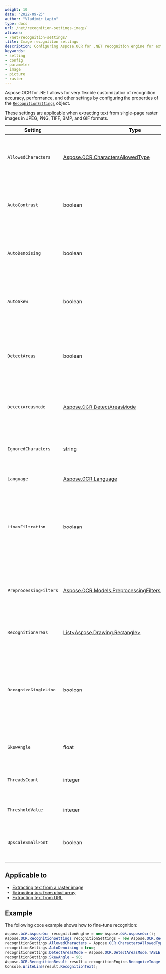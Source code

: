 ```yaml
---
weight: 10
date: "2022-09-23"
author: "Vladimir Lapin"
type: docs
url: /net/recognition-settings-image/
aliases:
- /net/recognition-settings/
title: Image recognition settings
description: Configuring Aspose.OCR for .NET recognition engine for extracting text from images.
keywords:
- setting
- config
- parameter
- image
- picture
- raster
---
```


Aspose.OCR for .NET allows for very flexible customization of recognition accuracy, performance, and other settings by configuring the properties of the [`RecognitionSettings`](https://reference.aspose.com/ocr/net/aspose.ocr/recognitionsettings/) object.

These settings are applicable when extracting text from single-page raster images in JPEG, PNG, TIFF, BMP, and GIF formats.

Setting | Type | Default value | Description
------- | ---- | ------------- | -----------
`AllowedCharacters` | [Aspose.OCR.CharactersAllowedType](https://reference.aspose.com/ocr/net/aspose.ocr/charactersallowedtype/) | `Aspose.OCR.CharactersAllowedType.ALL` | The [predefined whitelist](/ocr/net/characters-whitelist/#predefined-character-sets) of characters Aspose.OCR engine will look for.
`AutoContrast` | boolean | `false` | Automatically [increase the contrast](/ocr/net/contrast/) of images before proceeding to recognition.
`AutoDenoising` | boolean | `false` | Automatically [remove noise](/ocr/net/denoise/) from images before proceeding to recognition.
`AutoSkew` | boolean | `true` | Automatically [correct image tilt (deskew)](/ocr/net/deskew/) before proceeding to recognition.
`DetectAreas` | boolean | `true` | Automatically select the optimal [areas detection algorithm](/ocr/net/areas-detection/) that suits the most common use cases.
`DetectAreasMode` | [Aspose.OCR.DetectAreasMode](https://reference.aspose.com/ocr/net/aspose.ocr/detectareasmode/) | _auto_ | Manually override the default [document areas detection method](/ocr/net/areas-detection/#area-detection-modes).
`IgnoredCharacters` | string | _none_ | A [blacklist](/ocr/net/characters-blacklist/) of characters that are ignored during recognition.
`Language` | [Aspose.OCR.Language](https://reference.aspose.com/ocr/net/aspose.ocr/language/) | `Aspose.OCR.Language.None` | Specify a [language](/ocr/net/languages/) for recognition.
`LinesFiltration` | boolean | `false` | Set to `true` to recognize text in tables.<br />Set to `false` to improve performance by ignoring table structures and treating tables as plain text.
`PreprocessingFilters` | [Aspose.OCR.Models.PreprocessingFilters.PreprocessingFilter](https://reference.aspose.com/ocr/net/aspose.ocr.models.preprocessingfilters/preprocessingfilter/) | _none_ | Apply [image processing filters](/ocr/net/image-preprocessing/) that enhance an image before it is sent to the OCR engine.
`RecognitionAreas` | [List\<Aspose.Drawing.Rectangle\>](https://reference.aspose.com/pdf/net/aspose.pdf.drawing/rectangle/) | _entire image_ | List of [areas of the image](/ocr/net/image-regions-extract/) from which to extract text.
`RecognizeSingleLine` | boolean | `false` | Recognize a [single-line](/ocr/net/recognize-single-line/) image. Disables automatic document region detection.<br />Improves the recognition performance of simple images.
`SkewAngle` | float | `0` | Manually [rotate](/ocr/net/deskew/#manual-skew-correction) the image by the specified degree.
`ThreadsCount` | integer | _auto_ | The number of [CPU threads](/ocr/net/multithreading/) used for recognition.
`ThresholdValue` | integer | _auto_ | [Override](/ocr/net/binarization/#using-binarization-threshold) the automatic binarization settings.
`UpscaleSmallFont` | boolean | `false` | Improve small font recognition and detection of dense lines.

## Applicable to

- [Extracting text from a raster image](/ocr/net/recognition/image/)
- [Extracting text from pixel array](/ocr/net/recognition/pixel/)
- [Extracting text from URL](/ocr/net/recognition/url/)

## Example

The following code example shows how to fine-tune recognition:

```csharp
Aspose.OCR.AsposeOcr recognitionEngine = new Aspose.OCR.AsposeOcr();
Aspose.OCR.RecognitionSettings recognitionSettings = new Aspose.OCR.RecognitionSettings();
recognitionSettings.AllowedCharacters = Aspose.OCR.CharactersAllowedType.LATIN_ALPHABET;
recognitionSettings.AutoDenoising = true;
recognitionSettings.DetectAreasMode = Aspose.OCR.DetectAreasMode.TABLE;
recognitionSettings.SkewAngle = 90;
Aspose.OCR.RecognitionResult result = recognitionEngine.RecognizeImage("source.png", recognitionSettings);
Console.WriteLine(result.RecognitionText);
```
